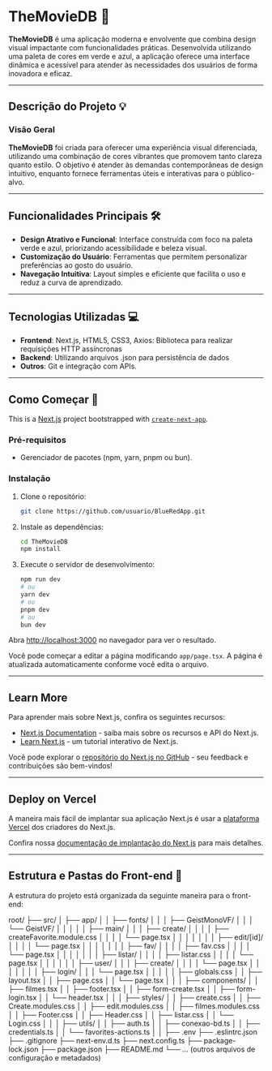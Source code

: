 # TheMovieDB 🌟

**TheMovieDB** é uma aplicação moderna e envolvente que combina design visual impactante com funcionalidades práticas. Desenvolvida utilizando uma paleta de cores em verde e azul, a aplicação oferece uma interface dinâmica e acessível para atender às necessidades dos usuários de forma inovadora e eficaz.

---

## Descrição do Projeto 💡

### Visão Geral
**TheMovieDB** foi criada para oferecer uma experiência visual diferenciada, utilizando uma combinação de cores vibrantes que promovem tanto clareza quanto estilo. O objetivo é atender às demandas contemporâneas de design intuitivo, enquanto fornece ferramentas úteis e interativas para o público-alvo.

---

## Funcionalidades Principais 🛠️

- **Design Atrativo e Funcional**: Interface construída com foco na paleta verde e azul, priorizando acessibilidade e beleza visual.  
- **Customização do Usuário**: Ferramentas que permitem personalizar preferências ao gosto do usuário.  
- **Navegação Intuitiva**: Layout simples e eficiente que facilita o uso e reduz a curva de aprendizado.  

---

## Tecnologias Utilizadas 💻

- **Frontend**: Next.js, HTML5, CSS3, Axios: Biblioteca para realizar requisições HTTP assíncronas 
- **Backend**: Utilizando arquivos .json para persistência de dados
- **Outros**: Git e integração com APIs.  

---

## Como Começar 🚀

This is a [Next.js](https://nextjs.org) project bootstrapped with [`create-next-app`](https://nextjs.org/docs/app/api-reference/cli/create-next-app).

### Pré-requisitos
  
- Gerenciador de pacotes (npm, yarn, pnpm ou bun).  

### Instalação

1. Clone o repositório:
   ```bash
   git clone https://github.com/usuario/BlueRedApp.git
   ```

2. Instale as dependências:
   ```bash
   cd TheMovieDB
   npm install
   ```

3. Execute o servidor de desenvolvimento:
   ```bash
   npm run dev
   # ou
   yarn dev
   # ou
   pnpm dev
   # ou
   bun dev
   ```

Abra [http://localhost:3000](http://localhost:3000) no navegador para ver o resultado.

Você pode começar a editar a página modificando `app/page.tsx`. A página é atualizada automaticamente conforme você edita o arquivo.

---

## Learn More

Para aprender mais sobre Next.js, confira os seguintes recursos:

- [Next.js Documentation](https://nextjs.org/docs) - saiba mais sobre os recursos e API do Next.js.  
- [Learn Next.js](https://nextjs.org/learn) - um tutorial interativo de Next.js.  

Você pode explorar o [repositório do Next.js no GitHub](https://github.com/vercel/next.js) - seu feedback e contribuições são bem-vindos!

---

## Deploy on Vercel

A maneira mais fácil de implantar sua aplicação Next.js é usar a [plataforma Vercel](https://vercel.com/new?utm_medium=default-template&filter=next.js&utm_source=create-next-app&utm_campaign=create-next-app-readme) dos criadores do Next.js.

Confira nossa [documentação de implantação do Next.js](https://nextjs.org/docs/app/building-your-application/deploying) para mais detalhes.

---

## Estrutura e Pastas do Front-end 🚧

A estrutura do projeto está organizada da seguinte maneira para o front-end:

root/
├── src/
│   ├── app/
│   │   ├── fonts/
│   │   │   ├── GeistMonoVF/
│   │   │   └── GeistVF/
│   │   │
│   │   ├── main/
│   │   │   ├── create/
│   │   │   │   ├── createFavorite.module.css
│   │   │   │   └── page.tsx
│   │   │   │
│   │   │   ├── edit/[id]/
│   │   │   │   └── page.tsx
│   │   │   │
│   │   │   ├── fav/
│   │   │   │   ├── fav.css
│   │   │   │   └── page.tsx
│   │   │   │
│   │   │   ├── listar/
│   │   │   │   ├── listar.css
│   │   │   │   └── page.tsx
│   │   │   │
│   │   ├── user/
│   │   │       ├── create/
│   │   │       │   └── page.tsx
│   │   │       │
│   │   │       ├── login/
│   │   │           └── page.tsx
│   │   │
│   │   ├── globals.css
│   │   ├── layout.tsx
│   │   ├── page.css
│   │   └── page.tsx
│   │
│   ├── components/
│   │   ├── filmes.tsx
│   │   ├── footer.tsx
│   │   ├── form-create.tsx
│   │   ├── form-login.tsx
│   │   └── header.tsx
│   │
│   ├── styles/
│   │   ├── create.css
│   │   ├── Create.modules.css
│   │   ├── edit.modules.css
│   │   ├── filmes.modules.css
│   │   ├── Footer.css
│   │   ├── Header.css
│   │   ├── listar.css
│   │   └── Login.css
│   │
│   ├── utils/
│   │   ├── auth.ts
│   │   ├── conexao-bd.ts
│   │   ├── credentials.ts
│   │   └── favorites-actions.ts
│   │
├── .env
├── .eslintrc.json
├── .gitignore
├── next-env.d.ts
├── next.config.ts
├── package-lock.json
├── package.json
├── README.md
└── ... (outros arquivos de configuração e metadados)
